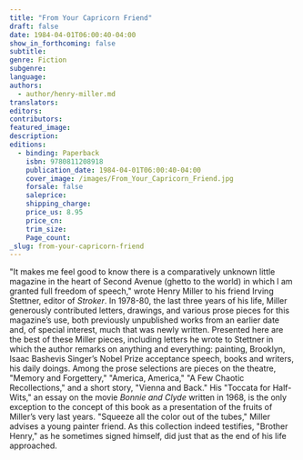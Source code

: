 ```yaml
---
title: "From Your Capricorn Friend"
draft: false
date: 1984-04-01T06:00:40-04:00
show_in_forthcoming: false
subtitle:
genre: Fiction
subgenre:
language:
authors:
  - author/henry-miller.md
translators:
editors:
contributors:
featured_image:
description:
editions:
  - binding: Paperback
    isbn: 9780811208918
    publication_date: 1984-04-01T06:00:40-04:00
    cover_image: /images/From_Your_Capricorn_Friend.jpg
    forsale: false
    saleprice:
    shipping_charge:
    price_us: 8.95
    price_cn:
    trim_size:
    Page_count:
_slug: from-your-capricorn-friend
---
```


"It makes me feel good to know there is a comparatively unknown little magazine in the heart of Second Avenue (ghetto to the world) in which l am granted full freedom of speech," wrote Henry Miller to his friend Irving Stettner, editor of _Stroker_. In 1978-80, the last three years of his life, Miller generously contributed letters, drawings, and various prose pieces for this magazine’s use, both previously unpublished works from an earlier date and, of special interest, much that was newly written. Presented here are the best of these Miller pieces, including letters he wrote to Stettner in which the author remarks on anything and everything: painting, Brooklyn, Isaac Bashevis Singer’s Nobel Prize acceptance speech, books and writers, his daily doings. Among the prose selections are pieces on the theatre, "Memory and Forgettery," "America, America," "A Few Chaotic Recollections," and a short story, "Vienna and Back." His "Toccata for Half-Wits," an essay on the movie _Bonnie and Clyde_ written in 1968, is the only exception to the concept of this book as a presentation of the fruits of Miller’s very last years. "Squeeze all the color out of the tubes," Miller advises a young painter friend. As this collection indeed testifies, "Brother Henry," as he sometimes signed himself, did just that as the end of his life approached.

